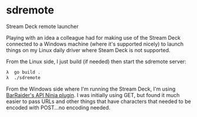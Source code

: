 # sdremote

Stream Deck remote launcher

Playing with an idea a colleague had for making use of the Stream Deck
connected to a Windows machine (where it's supported nicely) to launch
things on my Linux daily driver where Steam Deck is not supported.

From the Linux side, I just build (if needed) then start the sdremote server:
```bash
λ  go build .
λ  ./sdremote 
```

From the Windows side where I'm running the Stream Deck, I'm using
[BarRaider's API Ninja plugin](https://barraider.com/#plugins). I was
initially using GET, but found it much easier to pass URLs and other things
that have characters that needed to be encoded with POST...no encoding needed.
